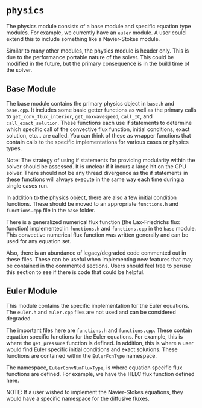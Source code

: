 # `physics`

The physics module consists of a base module and specific equation type modules. For example, we currently have an `euler` module. A user could extend this to include something like a Navier-Stokes module.

Similar to many other modules, the physics module is header only. This is due to the performance portable nature of the solver. This could be modified in the future, but the primary consequence is in the build time of the solver.

## Base Module

The base module contains the primary physics object in `base.h` and `base.cpp`. It includes some basic getter functions as well as the primary calls to `get_conv_flux_interior`, `get_maxwavespeed`, `call_IC`, and `call_exact_solution`. These functions each use if statements to determine which specific call of the convective flux function, initial conditions, exact solution, etc... are called. You can think of these as wrapper functions that contain calls to the specific implementations for various cases or physics types. 

Note: The strategy of using if statements for providing modularity within the solver should be assessed. It is unclear if it incurs a large hit on the GPU solver. There should not be any thread divergence as the if statements in these functions will always execute in the same way each time during a single cases run.

In addition to the physics object, there are also a few initial condition functions. These should be moved to an appropriate `functions.h` and `functions.cpp` file in the `base` folder.

There is a generalized numerical flux function (the Lax-Friedrichs flux function) implemented in `functions.h` and `functions.cpp` in the `base` module. This convective numerical flux function was written generally and can be used for any equation set.

Also, there is an abundance of legacy/degraded code commented out in these files. These can be useful when implementing new features that may be contained in the commented sections. Users should feel free to peruse this section to see if there is code that could be helpful.

## Euler Module

This module contains the specific implementation for the Euler equations. The `euler.h` and `euler.cpp` files are not used and can be considered degraded.

The important files here are `functions.h` and `functions.cpp`. These contain equation specific functions for the Euler equations. For example, this is where the `get_pressure` function is defined. In addition, this is where a user would find Euler specific initial conditions and exact solutions. These functions are contained within the `EulerFcnType` namespace. 

The namespace, `EulerConvNumFluxType`, is where equation specific flux functions are defined. For example, we have the HLLC flux function defined here.

NOTE: If a user wished to implement the Navier-Stokes equations, they would have a specific namespace for the diffusive fluxes.

